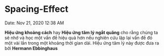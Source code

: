 # Spacing-Effect

Date: Nov 21, 2020 12:38 AM

**Hiệu ứng khoảng cách** hay **Hiệu ứng tâm lý ngắt quãng** cho rằng chúng ta sẽ nhớ và học một vấn đề hiệu quả hơn nếu nghiên cứu lặp lại vấn đề đó một vài lần trong một khoảng thời gian dài. Hiệu ứng tâm lý này được đưa ra bởi **Hermann Ebbinghaus**